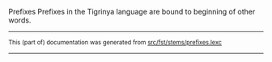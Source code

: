 Prefixes
Prefixes in the Tigrinya language are bound to beginning of other words.

* * *

<small>This (part of) documentation was generated from [src/fst/stems/prefixes.lexc](https://github.com/giellalt/lang-tir/blob/main/src/fst/stems/prefixes.lexc)</small>

---

